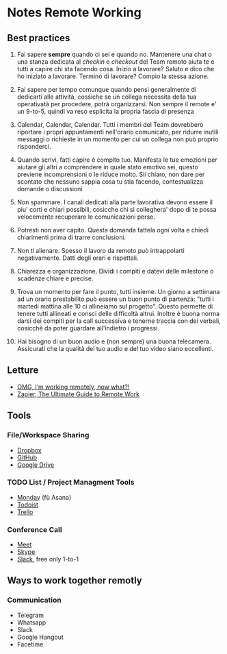 # Notes Remote Working

## Best practices

1. Fai sapere **sempre** quando ci sei e quando no. Mantenere una chat o una stanza dedicata al *checkin* e *checkout* del Team remoto aiuta te e tutti a capire chi sta facendo cosa. Inizio a lavorare? Saluto e dico che ho iniziato a lavorare. Termino di lavorare? Compio la stessa azione.

2. Fai sapere per tempo comunque quando pensi generalmente di dedicarti alle attività, cossiche se un collega necessita della tua operativatà per procedere, potrà organizzarsi. Non sempre il remote e' un 9-to-5, quindi va reso esplicita la propria fascia di presenza

3. Calendar, Calendar, Calendar. Tutti i membri del Team dovrebbero riportare i propri appuntamenti nell'orario comunicato, per ridurre inutili messaggi o richieste in un momento per cui un collega non può proprio risponderci.

4. Quando scrivi, fatti capire è compito tuo. Manifesta le tue emozioni per aiutare gli altri a comprendere in quale stato emotivo sei, questo previene incomprensioni o le riduce molto. Sii chiaro, non dare per scontato che nessuno sappia cosa tu stia facendo, contestualizza domande o discussioni

5. Non spammare. I canali dedicati alla parte lavorativa devono essere il piu' corti e chiari possibili, cosicche chi si colleghera' dopo di te possa velocemente recuperare le comunicazioni perse.

6. Potresti non aver capito. Questa domanda fattela ogni volta e chiedi chiarimenti prima di trarre conclusioni.

7. Non ti alienare. Spesso il lavoro da remoto può intrappolarti negativamente. Datti degli orari e rispettali.

8. Chiarezza e organizzazione. Dividi i compiti e datevi delle milestone o scadenze chiare e precise.

9. Trova un momento per fare il punto, tutti insieme. Un giorno a settimana ad un orario prestabilito può essere un buon punto di partenza: "tutti i martedi mattina alle 10 ci allineiamo sul progetto". Questo permette di tenere tutti allineati e consci delle difficoltà altrui. Inoltre è buona norma darsi dei compiti per la call successiva e tenerne traccia con dei verbali, cosicchè da poter guardare all'indietro i progressi.

10. Hai bisogno di un buon audio e (non sempre) una buona telecamera. Assicurati che la qualità del tuo audio e del tuo video siano eccellenti.

## Letture

- [OMG, I’m working remotely, now what?!](https://benediktlehnert.github.io/) 
- [Zapier, The Ultimate Guide to Remote Work](https://zapier.com/learn/remote-work/)

## Tools

### File/Workspace Sharing

- [Dropbox](https://dropbox.com)
- [GitHub](https://github.com)
- [Google Drive](https://drive.google.com)

### TODO List / Project Managment Tools

- [Monday](https://monday.com) (fù Asana)
- [Todoist](https://todoist.com/it)
- [Trello](https://trello.com)

### Conference Call

- [Meet](https://meet.google.com)
- [Skype](https://skype.com)
- [Slack](https://slack.com), free only 1-to-1

## Ways to work together remotly

### Communication

- Telegram
- Whatsapp
- Slack
- Google Hangout
- Facetime
